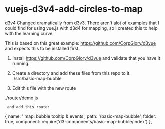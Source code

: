 # vuejs-d3v4-add-circles-to-map
d3v4 Changed dramatically from d3v3.   There aren't alot of examples that I could find for using vue.js with d3d4 for mapping, 
so I created this to help with the learning curve.

This is based on this great example: https://github.com/CorpGlory/d3vue  and expects this to be installed first. 

1) Install  https://github.com/CorpGlory/d3vue and validate that you have it running.
2) Create a directory and add these files from this repo to it:   
  ./src/basic-map-bubble
          
3) Edit this file with the new route
  
./router/demo.js
    
     and add this route:
     
  {
    name: ' map: bubble tooltip & events',
    path: '/basic-map-bubble',
    folder: true,
    component: require('d3-components/basic-map-bubble/index')
  },
    
    

